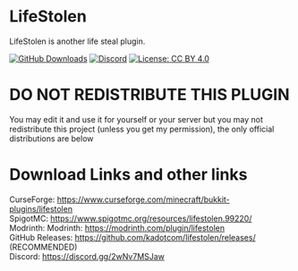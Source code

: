 # LifeStolen

LifeStolen is another life steal plugin.

[![GitHub Downloads](https://img.shields.io/github/downloads/kadotcom/lifestolen/total?label=github&logo=github)](https://github.com/kadotcom/lifestolen/releases)
[![Discord](https://img.shields.io/discord/872329028596535307?label=discord&logo=discord)](https://discord.gg/kbFsgPE4b6/)
[![License: CC BY 4.0](https://licensebuttons.net/l/by/4.0/80x15.png)](https://www.curseforge.com/project/567776/license)

# DO NOT REDISTRIBUTE THIS PLUGIN

You may edit it and use it for yourself or your server but you may not redistribute this project (unless you get my permission), the only official distributions are below


# Download Links and other links

CurseForge: https://www.curseforge.com/minecraft/bukkit-plugins/lifestolen \
SpigotMC: https://www.spigotmc.org/resources/lifestolen.99220/ \
Modrinth: Modrinth: https://modrinth.com/plugin/lifestolen \
GitHub Releases: https://github.com/kadotcom/lifestolen/releases/ (RECOMMENDED)\
Discord: https://discord.gg/2wNv7MSJaw
